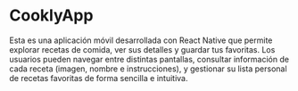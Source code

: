 # CooklyApp
Esta es una aplicación móvil desarrollada con React Native que permite explorar recetas de comida, ver sus detalles y guardar tus favoritas. Los usuarios pueden navegar entre distintas pantallas, consultar información de cada receta (imagen, nombre e instrucciones), y gestionar su lista personal de recetas favoritas de forma sencilla e intuitiva.
